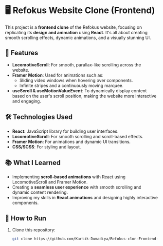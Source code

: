 # 🖥️ Refokus Website Clone (Frontend)

This project is a **frontend clone** of the Refokus website, focusing on replicating its **design and animation** using **React**. It's all about creating smooth scrolling effects, dynamic animations, and a visually stunning UI.

## 🚀 Features

- **LocomotiveScroll**: For smooth, parallax-like scrolling across the website.
- **Framer Motion**: Used for animations such as:
  - Sliding video windows when hovering over components.
  - Infinite stripes and a continuously moving marquee.
- **useScroll & useMotionValueEvent**: To dynamically display content based on the user's scroll position, making the website more interactive and engaging.

## 🛠️ Technologies Used

- **React**: JavaScript library for building user interfaces.
- **LocomotiveScroll**: For smooth scrolling and scroll-based effects.
- **Framer Motion**: For animations and dynamic UI transitions.
- **CSS/SCSS**: For styling and layout.

## 📚 What I Learned

- Implementing **scroll-based animations** with React using LocomotiveScroll and Framer Motion.
- Creating a **seamless user experience** with smooth scrolling and dynamic content rendering.
- Improving my skills in **React animations** and designing highly interactive components.

## 🚧 How to Run

1. Clone this repository:
   ```bash
   git clone https://github.com/Kartik-Dumadiya/Refokus-clon-Frontend-.git

